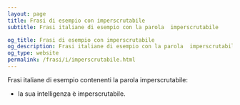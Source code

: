 ```yaml
---
layout: page
title: Frasi di esempio con imperscrutabile 
subtitle: Frasi italiane di esempio con la parola  imperscrutabile

og_title: Frasi di esempio con imperscrutabile 
og_description: Frasi italiane di esempio con la parola  imperscrutabile
og_type: website
permalink: /frasi/i/imperscrutabile.html
---
```


Frasi italiane di esempio contenenti la parola imperscrutabile:


- la sua intelligenza è imperscrutabile.
